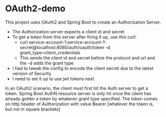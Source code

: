 # OAuth2-demo
This project uses OAuth2 and Spring Boot to create an Authorization Server.
- The Authorization server expects a client id and secret
- To get a token from this server after firing it up, use this curl:
    - curl service-account-1:service-account-1-secret@localhost:8080/auth/oauth/token -d grant_type=client_credentials
    - This sends the client id and secret before the protocol and url and the -d adds the grant type
- I had to tweak the config to encode the client secret due to the latest version of Security
- I need to set it up to use jwt tokens next.

In an OAuth2 scenario, the client must first hit the Auth server to get a token.
Spring Boot AuthN resource server is only hit once the client has already gotten a token by whatever grant type specified.
The token comes on http header of Authorization with value 
Bearer [whatever the token is, but not in square brackets]
